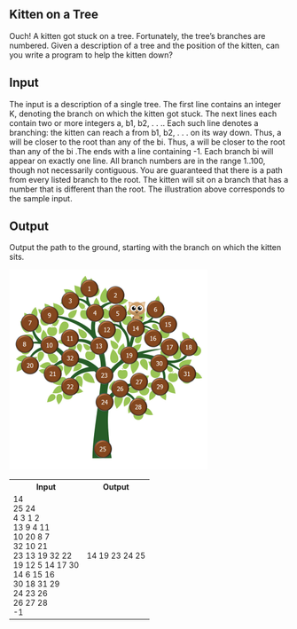 ## Kitten on a Tree
Ouch! A kitten got stuck on a tree. Fortunately, the
tree’s branches are numbered. Given a description
of a tree and the position of the kitten, can you write
a program to help the kitten down?
## Input
The input is a description of a single tree. The first
line contains an integer K, denoting the branch on
which the kitten got stuck. The next lines each contain two or more integers a, b1, b2, . . .. Each such
line denotes a branching: the kitten can reach a
from b1, b2, . . . on its way down. Thus, a will be
closer to the root than any of the bi.
Thus, a will be closer to the root than any of the bi
.The ends with a line containing -1. Each branch bi will
appear on exactly one line. All branch numbers are
in the range 1..100, though not necessarily contiguous. You are guaranteed that there is a path from
every listed branch to the root. The kitten will sit
on a branch that has a number that is different than the root.
The illustration above corresponds to the sample input.
## Output
Output the path to the ground, starting with the branch on which the kitten sits.

<img src = "Tree.png">

<table> 
<tr><th>Input</th><th>Output</th></tr>
<tr>
  <td>
14 <br>
25 24 <br>
4 3 1 2 <br>
13 9 4 11 <br>
10 20 8 7 <br>
32 10 21 <br>
23 13 19 32 22 <br>
19 12 5 14 17 30 <br>
14 6 15 16 <br>
30 18 31 29 <br>
24 23 26 <br>
26 27 28 <br>
-1 <br>
</td>
  <td>14 19 23 24 25</td>
</tr>